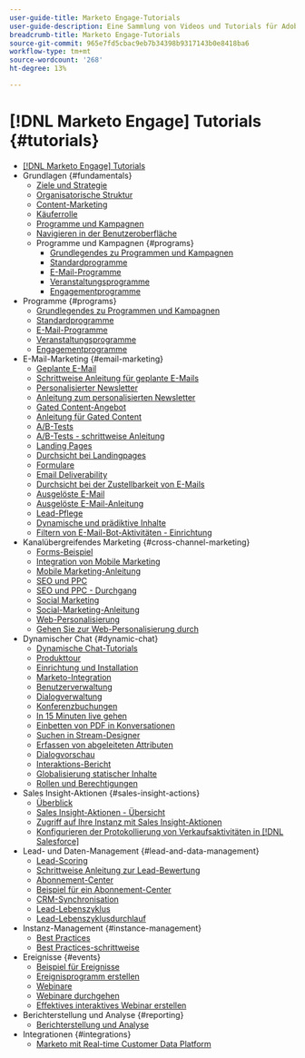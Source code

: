 ```yaml
---
user-guide-title: Marketo Engage-Tutorials
user-guide-description: Eine Sammlung von Videos und Tutorials für Adobe Marketo Engage.
breadcrumb-title: Marketo Engage-Tutorials
source-git-commit: 965e7fd5cbac9eb7b34398b9317143b0e8418ba6
workflow-type: tm+mt
source-wordcount: '268'
ht-degree: 13%

---
```



# [!DNL Marketo Engage] Tutorials {#tutorials}

+ [[!DNL Marketo Engage] Tutorials](/help/_marketo-main/overview.md)
+ Grundlagen {#fundamentals}
   + [Ziele und Strategie](/help/fundamentals/goals-and-strategy-learn.md)
   + [Organisatorische Struktur](/help/fundamentals/organizational-structure-learn.md)
   + [Content-Marketing](/help/fundamentals/content-marketing-learn.md)
   + [Käuferrolle](/help/fundamentals/buyer-personas-learn.md)
   + [Programme und Kampagnen](/help/fundamentals/programs-and-campaigns.md)
   + [Navigieren in der Benutzeroberfläche](/help/fundamentals/ui-navigation.md)
   + Programme und Kampagnen {#programs}
      + [Grundlegendes zu Programmen und Kampagnen](help/programs/understanding-programs-and-campaigns.md)
      + [Standardprogramme](/help/programs/default-programs.md)
      + [E-Mail-Programme](/help/programs/email-programs.md)
      + [Veranstaltungsprogramme](/help/programs/event-programs.md)
      + [Engagementprogramme](/help/programs/engagement-programs.md)
+ Programme {#programs}
   + [Grundlegendes zu Programmen und Kampagnen](help/programs/understanding-programs-and-campaigns.md)
   + [Standardprogramme](/help/programs/default-programs.md)
   + [E-Mail-Programme](/help/programs/email-programs.md)
   + [Veranstaltungsprogramme](/help/programs/event-programs.md)
   + [Engagementprogramme](/help/programs/engagement-programs.md)
+ E-Mail-Marketing {#email-marketing}
   + [Geplante E-Mail](/help/email-marketing/scheduled-email-learn.md)
   + [Schrittweise Anleitung für geplante E-Mails](/help/email-marketing/scheduled-email-watch.md)
   + [Personalisierter Newsletter](/help/email-marketing/personalized-newsletter-learn.md)
   + [Anleitung zum personalisierten Newsletter](/help/email-marketing/personalized-newsletter-watch.md)
   + [Gated Content-Angebot](/help/email-marketing/gated-content-offer-learn.md)
   + [Anleitung für Gated Content](/help/email-marketing/gated-content-offer-watch.md)
   + [A/B-Tests](/help/email-marketing/ab-testing-learn.md)
   + [A/B-Tests - schrittweise Anleitung](/help/email-marketing/ab-testing-watch.md)
   + [Landing Pages ](/help/email-marketing/landing-pages-learn.md)
   + [Durchsicht bei Landingpages](/help/email-marketing/landing-pages-watch.md)
   + [Formulare](/help/email-marketing/forms-learn.md)
   + [Email Deliverability](/help/email-marketing/email-deliverability-learn.md)
   + [Durchsicht bei der Zustellbarkeit von E-Mails](/help/email-marketing/email-deliverability-watch.md)
   + [Ausgelöste E-Mail](/help/email-marketing/triggered-email-learn.md)
   + [Ausgelöste E-Mail-Anleitung](/help/email-marketing/triggered-email-watch.md)
   + [Lead-Pflege](/help/email-marketing/lead-nuturing-learn.md)
   + [Dynamische und prädiktive Inhalte](/help/email-marketing/dynamic-and-predictive-content-learn.md)
   + [Filtern von E-Mail-Bot-Aktivitäten - Einrichtung](/help/filtering-email-bot-activities/setup.md)
+ Kanalübergreifendes Marketing {#cross-channel-marketing}
   + [Forms-Beispiel](/help/email-marketing/forms-watch.md)
   + [Integration von Mobile Marketing](/help/cross-channel-marketing/mobile-marketing-learn.md)
   + [Mobile Marketing-Anleitung](/help/cross-channel-marketing/mobile-marketing-watch.md)
   + [SEO und PPC](/help/cross-channel-marketing/seo-and-ppc-learn.md)
   + [SEO und PPC - Durchgang](/help/cross-channel-marketing/seo-and-ppc-watch.md)
   + [Social Marketing](/help/cross-channel-marketing/social-marketing-learn.md)
   + [Social-Marketing-Anleitung](/help/cross-channel-marketing/social-marketing-watch.md)
   + [Web-Personalisierung](/help/cross-channel-marketing/web-personalization-learn.md)
   + [Gehen Sie zur Web-Personalisierung durch](/help/cross-channel-marketing/web-personalization-watch.md)
+ Dynamischer Chat {#dynamic-chat}
   + [Dynamische Chat-Tutorials](/help/dynamic-chat/dynamic-chat-overview.md)
   + [Produkttour](/help/dynamic-chat/product-tour.md)
   + [Einrichtung und Installation](/help/dynamic-chat/setup.md)
   + [Marketo-Integration](/help/dynamic-chat/marketo-integration.md)
   + [Benutzerverwaltung](/help/dynamic-chat/user-management.md)
   + [Dialogverwaltung](/help/dynamic-chat/dialogue-management.md)
   + [Konferenzbuchungen](/help/dynamic-chat/meeting-booking.md)
   + [In 15 Minuten live gehen](/help/dynamic-chat/go-live-in-15-minutes.md)
   + [Einbetten von PDF in Konversationen](/help/dynamic-chat/document-cloud-integration.md)
   + [Suchen in Stream-Designer](/help/dynamic-chat/search-in-stream-designer.md)
   + [Erfassen von abgeleiteten Attributen](/help/dynamic-chat/capture-inferred-attributes.md)
   + [Dialogvorschau](/help/dynamic-chat/dialogue-preview.md)
   + [Interaktions-Bericht](/help/dynamic-chat/engagement-report.md)
   + [Globalisierung statischer Inhalte](/help/dynamic-chat/globalization-of-static-content.md)
   + [Rollen und Berechtigungen](/help/dynamic-chat/roles-and-permissions.md)
+ Sales Insight-Aktionen {#sales-insight-actions}
   + [Überblick](/help/sales-insight-actions/overview.md)
   + [Sales Insight-Aktionen - Übersicht](/help/sales-insight-actions/sales-insight-actions-overview.md)
   + [Zugriff auf Ihre Instanz mit Sales Insight-Aktionen](/help/sales-insight-actions/accessing-your-sales-insight-actions-instance.md)
   + [Konfigurieren der Protokollierung von Verkaufsaktivitäten in [!DNL Salesforce]](/help/sales-insight-actions/configure-sales-activity-logging-to-salesforce.md)
+ Lead- und Daten-Management {#lead-and-data-management}
   + [Lead-Scoring](/help/lead-and-data-management/lead-scoring-learn.md)
   + [Schrittweise Anleitung zur Lead-Bewertung](/help/lead-and-data-management/lead-scoring-watch.md)
   + [Abonnement-Center](/help/lead-and-data-management/subscription-center-learn.md)
   + [Beispiel für ein Abonnement-Center](/help/lead-and-data-management/subscription-center-watch.md)
   + [CRM-Synchronisation](/help/lead-and-data-management/crm-sync-learn.md)
   + [Lead-Lebenszyklus](/help/lead-and-data-management/lead-lifecycle-learn.md)
   + [Lead-Lebenszyklusdurchlauf](/help/lead-and-data-management/lead-lifecycle-watch.md)
+ Instanz-Management {#instance-management}
   + [Best Practices](/help/instance-management/best-practice-learn.md)
   + [Best Practices-schrittweise](/help/instance-management/best-practice-watch.md)
+ Ereignisse {#events}
   + [Beispiel für Ereignisse](/help/events/events-watch.md)
   + [Ereignisprogramm erstellen](/help/events/events-learn.md)
   + [Webinare](/help/events/webinar-learn.md)
   + [Webinare durchgehen](/help/events/webinar-watch.md)
   + [Effektives interaktives Webinar erstellen](/help/events/design-an-effective-interactive-webinar.md)
+ Berichterstellung und Analyse {#reporting}
   + [Berichterstellung und Analyse](/help/reporting/reporting-and-analytics.md)
+ Integrationen {#integrations}
   + [Marketo mit Real-time Customer Data Platform](https://experienceleague.adobe.com/docs/platform-learn/tutorials/sources/ingest-data-from-marketo.html)
